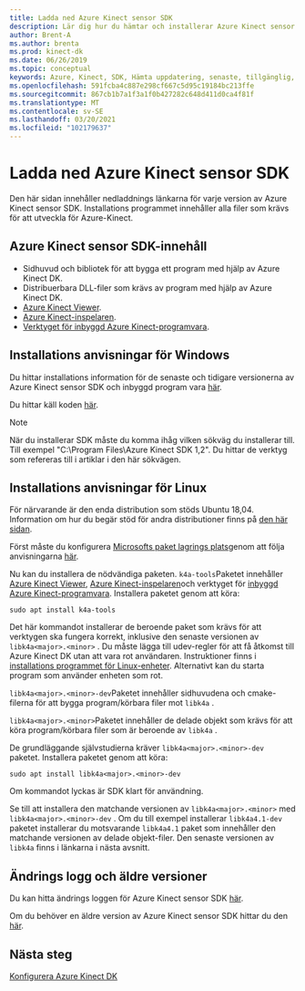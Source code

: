 ```yaml
---
title: Ladda ned Azure Kinect sensor SDK
description: Lär dig hur du hämtar och installerar Azure Kinect sensor SDK i Windows och Linux.
author: Brent-A
ms.author: brenta
ms.prod: kinect-dk
ms.date: 06/26/2019
ms.topic: conceptual
keywords: Azure, Kinect, SDK, Hämta uppdatering, senaste, tillgänglig, installera
ms.openlocfilehash: 591fcba4c887e298cf667c5d95c19184bc213ffe
ms.sourcegitcommit: 867cb1b7a1f3a1f0b427282c648d411d0ca4f81f
ms.translationtype: MT
ms.contentlocale: sv-SE
ms.lasthandoff: 03/20/2021
ms.locfileid: "102179637"
---
```

# <a name="azure-kinect-sensor-sdk-download"></a>Ladda ned Azure Kinect sensor SDK

Den här sidan innehåller nedladdnings länkarna för varje version av Azure Kinect sensor SDK. Installations programmet innehåller alla filer som krävs för att utveckla för Azure-Kinect.

## <a name="azure-kinect-sensor-sdk-contents"></a>Azure Kinect sensor SDK-innehåll

- Sidhuvud och bibliotek för att bygga ett program med hjälp av Azure Kinect DK.
- Distribuerbara DLL-filer som krävs av program med hjälp av Azure Kinect DK.
- [Azure Kinect Viewer](azure-kinect-viewer.md).
- [Azure Kinect-inspelaren](azure-kinect-recorder.md).
- [Verktyget för inbyggd Azure Kinect-programvara](azure-kinect-firmware-tool.md).

## <a name="windows-installation-instructions"></a>Installations anvisningar för Windows

Du hittar installations information för de senaste och tidigare versionerna av Azure Kinect sensor SDK och inbyggd program vara [här](https://github.com/microsoft/Azure-Kinect-Sensor-SDK/blob/develop/docs/usage.md).

Du hittar käll koden [här](https://github.com/microsoft/Azure-Kinect-Sensor-SDK).

> [!NOTE]
> När du installerar SDK måste du komma ihåg vilken sökväg du installerar till. Till exempel "C:\Program Files\Azure Kinect SDK 1,2". Du hittar de verktyg som refereras till i artiklar i den här sökvägen.

## <a name="linux-installation-instructions"></a>Installations anvisningar för Linux

För närvarande är den enda distribution som stöds Ubuntu 18,04. Information om hur du begär stöd för andra distributioner finns på [den här sidan](https://aka.ms/azurekinectfeedback).

Först måste du konfigurera [Microsofts paket lagrings plats](https://packages.microsoft.com/)genom att följa anvisningarna [här](/windows-server/administration/linux-package-repository-for-microsoft-software).

Nu kan du installera de nödvändiga paketen. `k4a-tools`Paketet innehåller [Azure Kinect Viewer](azure-kinect-viewer.md), [Azure Kinect-inspelaren](record-sensor-streams-file.md)och verktyget för [inbyggd Azure Kinect-programvara](azure-kinect-firmware-tool.md). Installera paketet genom att köra:

`sudo apt install k4a-tools`
 
Det här kommandot installerar de beroende paket som krävs för att verktygen ska fungera korrekt, inklusive den senaste versionen av `libk4a<major>.<minor>` . Du måste lägga till udev-regler för att få åtkomst till Azure Kinect DK utan att vara rot användaren. Instruktioner finns i [installations programmet för Linux-enheter](https://github.com/microsoft/Azure-Kinect-Sensor-SDK/blob/develop/docs/usage.md#linux-device-setup). Alternativt kan du starta program som använder enheten som rot.

`libk4a<major>.<minor>-dev`Paketet innehåller sidhuvudena och cmake-filerna för att bygga program/körbara filer mot `libk4a` .

`libk4a<major>.<minor>`Paketet innehåller de delade objekt som krävs för att köra program/körbara filer som är beroende av `libk4a` .

De grundläggande självstudierna kräver `libk4a<major>.<minor>-dev` paketet. Installera paketet genom att köra:

`sudo apt install libk4a<major>.<minor>-dev` 

Om kommandot lyckas är SDK klart för användning.

Se till att installera den matchande versionen av `libk4a<major>.<minor>` med `libk4a<major>.<minor>-dev` . Om du till exempel installerar `libk4a4.1-dev` paketet installerar du motsvarande `libk4a4.1` paket som innehåller den matchande versionen av delade objekt-filer. Den senaste versionen av `libk4a` finns i länkarna i nästa avsnitt.

## <a name="change-log-and-older-versions"></a>Ändrings logg och äldre versioner

Du kan hitta ändrings loggen för Azure Kinect sensor SDK [här](https://github.com/microsoft/Azure-Kinect-Sensor-SDK/blob/develop/CHANGELOG.md).

Om du behöver en äldre version av Azure Kinect sensor SDK hittar du den [här](https://github.com/microsoft/Azure-Kinect-Sensor-SDK/blob/develop/docs/usage.md).

## <a name="next-steps"></a>Nästa steg

[Konfigurera Azure Kinect DK](set-up-azure-kinect-dk.md)
